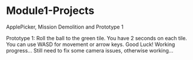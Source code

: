 # Module1-Projects
 ApplePicker, Mission Demolition and Prototype 1

Prototype 1: Roll the ball to the green tile. You have 2 seconds on each tile. You can use WASD for movement or arrow keys. Good Luck!
Working progress...
Still need to fix some camera issues, otherwise working...
